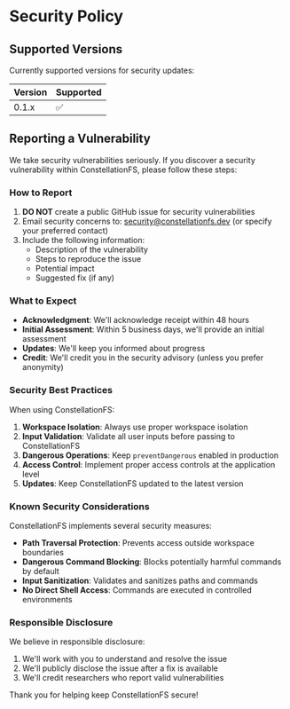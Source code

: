 # Security Policy

## Supported Versions

Currently supported versions for security updates:

| Version | Supported          |
| ------- | ------------------ |
| 0.1.x   | :white_check_mark: |

## Reporting a Vulnerability

We take security vulnerabilities seriously. If you discover a security vulnerability within ConstellationFS, please follow these steps:

### How to Report

1. **DO NOT** create a public GitHub issue for security vulnerabilities
2. Email security concerns to: security@constellationfs.dev (or specify your preferred contact)
3. Include the following information:
   - Description of the vulnerability
   - Steps to reproduce the issue
   - Potential impact
   - Suggested fix (if any)

### What to Expect

- **Acknowledgment**: We'll acknowledge receipt within 48 hours
- **Initial Assessment**: Within 5 business days, we'll provide an initial assessment
- **Updates**: We'll keep you informed about progress
- **Credit**: We'll credit you in the security advisory (unless you prefer anonymity)

### Security Best Practices

When using ConstellationFS:

1. **Workspace Isolation**: Always use proper workspace isolation
2. **Input Validation**: Validate all user inputs before passing to ConstellationFS
3. **Dangerous Operations**: Keep `preventDangerous` enabled in production
4. **Access Control**: Implement proper access controls at the application level
5. **Updates**: Keep ConstellationFS updated to the latest version

### Known Security Considerations

ConstellationFS implements several security measures:

- **Path Traversal Protection**: Prevents access outside workspace boundaries
- **Dangerous Command Blocking**: Blocks potentially harmful commands by default
- **Input Sanitization**: Validates and sanitizes paths and commands
- **No Direct Shell Access**: Commands are executed in controlled environments

### Responsible Disclosure

We believe in responsible disclosure:

1. We'll work with you to understand and resolve the issue
2. We'll publicly disclose the issue after a fix is available
3. We'll credit researchers who report valid vulnerabilities

Thank you for helping keep ConstellationFS secure!